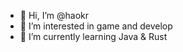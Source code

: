 - 👋 Hi, I’m @haokr
- 👀 I’m interested in game and develop
- 🌱 I’m currently learning Java & Rust

<!---
haokr/haokr is a ✨ special ✨ repository because its `README.md` (this file) appears on your GitHub profile.
You can click the Preview link to take a look at your changes.
--->
